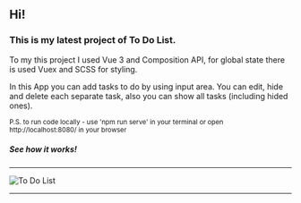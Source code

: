 ## Hi!
### This is my latest project of To Do List.

<p> To my this project I used Vue 3 and Composition API, for global state there is used Vuex and SCSS for styling.</p>
<p>In this App you can add tasks to do by using input area. You can edit, hide and delete each separate task, also you can show all tasks (including hided ones).</p>

<sub>P.S. to run code locally - use 'npm run serve' in your terminal or open http://localhost:8080/ in your browser</sub>

<h5>
See how it works!
</h5>
<hr>
<img src="../todo-app/src/assets/ezgif.com-gif-maker.gif" alt="To Do List" />
<hr>
